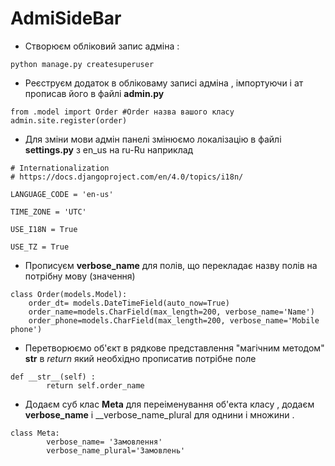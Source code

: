 # AdmiSideBar
+ Створюєм обліковий запис адміна : 
```
python manage.py createsuperuser
```

+ Реєструєм додаток в обліковаму записі адміна , імпортуючи і ат прописав його в файлі __admin.py__
```
from .model import Order #Order назва вашого класу 
admin.site.register(order)
```
+ Для зміни мови адмін панелі змінюємо локалізацію в файлі __settings.py__ з en_us на ru-Ru наприклад
```
# Internationalization
# https://docs.djangoproject.com/en/4.0/topics/i18n/

LANGUAGE_CODE = 'en-us'

TIME_ZONE = 'UTC'

USE_I18N = True

USE_TZ = True
```
+ Прописуєм __verbose_name__ для полів, що перекладає назву полів на потрібну мову (значення)
```
class Order(models.Model):
    order_dt= models.DateTimeField(auto_now=True)
    order_name=models.CharField(max_length=200, verbose_name='Name')
    order_phone=models.CharField(max_length=200, verbose_name='Mobile phone')
```
+ Перетворюємо об'єкт в рядкове представлення "магічним методом" __str__ в _return_ який необхідно прописатив потрібне поле
```
def __str__(self) :
        return self.order_name
```
+ Додаєм суб клас __Meta__ для переіменування об'екта класу , додаєм __verbose_name__ і __verbose_name_plural для однини і множини .
```
class Meta:
        verbose_name= 'Замовлення'
        verbose_name_plural='Замовлень'
```